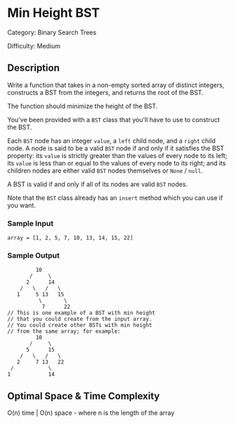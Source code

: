 # Min Height BST

Category: Binary Search Trees

Difficulty: Medium

## Description

Write a function that takes in a non-empty sorted array of distinct integers,
constructs a BST from the integers, and returns the root of the BST.

The function should minimize the height of the BST.

You've been provided with a `BST` class that you'll have to use to
construct the BST.

Each `BST` node has an integer `value`, a
`left` child node, and a `right` child node. A node is
said to be a valid `BST` node if and only if it satisfies the BST
property: its `value` is strictly greater than the values of every
node to its left; its `value` is less than or equal to the values
of every node to its right; and its children nodes are either valid
`BST` nodes themselves or `None` / `null`.

A BST is valid if and only if all of its nodes are valid
`BST` nodes.

Note that the `BST` class already has an `insert` method
which you can use if you want.


### Sample Input
```
array = [1, 2, 5, 7, 10, 13, 14, 15, 22]
```

### Sample Output
```
         10
       /     \
      2      14
    /   \   /   \
   1     5 13   15
          \       \
           7      22
// This is one example of a BST with min height
// that you could create from the input array.
// You could create other BSTs with min height
// from the same array; for example:
         10
       /     \
      5      15
    /   \   /   \
   2     7 13   22
 /           \
1            14
```

## Optimal Space & Time Complexity

O(n) time | O(n) space - where n is the length of the array
